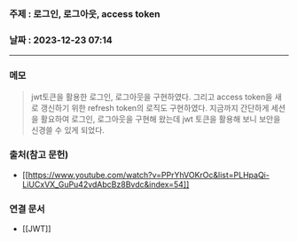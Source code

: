 ### 주제 :  로그인, 로그아웃, access token

### 날짜 : 2023-12-23 07:14
----
### 메모
> jwt토큰을 활용한 로그인, 로그아웃을 구현하였다. 그리고 access token을 새로 갱신하기 위한 refresh token의 로직도 구현하였다. 지금까지 간단하게 세션을 활요하여 로그인, 로그아웃을 구현해 왔는데 jwt 토큰을 활용해 보니 보안을 신경쓸 수 있게 되었다.

### 출처(참고 문헌)
- [[https://www.youtube.com/watch?v=PPrYhVOKrOc&list=PLHpaQi-LiUCxVX_GuPu42vdAbcBz8Bvdc&index=54]]

### 연결 문서
- [[JWT]]
